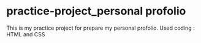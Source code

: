 # practice-project_personal profolio

This is my practice project for prepare my personal profolio. 
Used coding : HTML and CSS 
